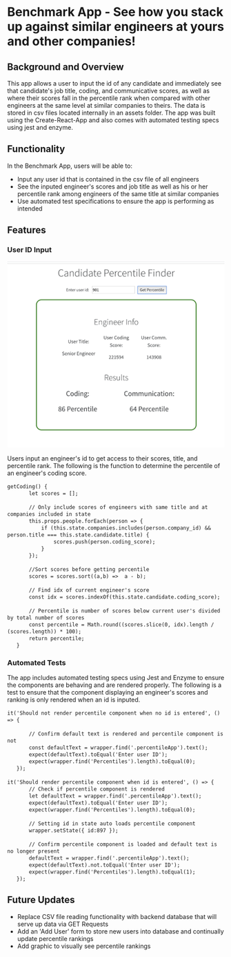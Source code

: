 # Benchmark App - See how you stack up against similar engineers at yours and other companies!


## Background and Overview

This app allows a user to input the id of any candidate and immediately see that candidate's job title, coding, and communicative scores, as well as where their scores fall in the percentile rank when compared with other engineers at the same level at similar companies to theirs. The data is stored in csv files located internally in an assets folder. The app was built using the Create-React-App and also comes with automated testing specs using jest and enzyme.

## Functionality

In the Benchmark App, users will be able to:
  * Input any user id that is contained in the csv file of all engineers
  * See the inputed engineer's scores and job title as well as his or her percentile rank among engineers of the same title at similar companies
  * Use automated test specifications to ensure the app is performing as intended

## Features

### User ID Input
 ![wire frame](https://github.com/parfittchris/benchmark_app/blob/master/App%20Assets/screenshot.png)
 
 Users input an engineer's id to get access to their scores, title, and percentile rank. The following is the function to  determine the percentile of an engineer's coding score.
 
 ```
 getCoding() {
        let scores = [];

        // Only include scores of engineers with same title and at companies included in state
        this.props.people.forEach(person => {
            if (this.state.companies.includes(person.company_id) && person.title === this.state.candidate.title) {
                scores.push(person.coding_score);
            }
        });

        //Sort scores before getting percentile
        scores = scores.sort((a,b) =>  a - b);

        // Find idx of current engineer's score
        const idx = scores.indexOf(this.state.candidate.coding_score);

        // Percentile is number of scores below current user's divided by total number of scores
        const percentile = Math.round((scores.slice(0, idx).length / (scores.length)) * 100);
        return percentile;
    }
 ```
 
 ### Automated Tests
 
 The app includes automated testing specs using Jest and Enzyme to ensure the components are behaving and are rendered properly. The following is a test to ensure that the component displaying an engineer's scores and ranking is only rendered when an id is inputed.
 
 ```
 it('Should not render percentile component when no id is entered', () => {
        
        // Confirm default text is rendered and percentile component is not
        const defaultText = wrapper.find('.percentileApp').text();
        expect(defaultText).toEqual('Enter user ID');
        expect(wrapper.find('Percentiles').length).toEqual(0);
    });
    
 it('Should render percentile component when id is entered', () => {
        // Check if percentile component is rendered
        let defaultText = wrapper.find('.percentileApp').text();
        expect(defaultText).toEqual('Enter user ID');
        expect(wrapper.find('Percentiles').length).toEqual(0);

        // Setting id in state auto loads percentile component
        wrapper.setState({ id:897 });

        // Confirm percentile component is loaded and default text is no longer present
        defaultText = wrapper.find('.percentileApp').text();
        expect(defaultText).not.toEqual('Enter user ID');
        expect(wrapper.find('Percentiles').length).toEqual(1);
    });
 ```

## Future Updates
* Replace CSV file reading functionality with backend database that will serve up data via GET Requests
* Add an 'Add User' form to store new users into database and continually update percentile rankings
* Add graphic to visually see percentile rankings
